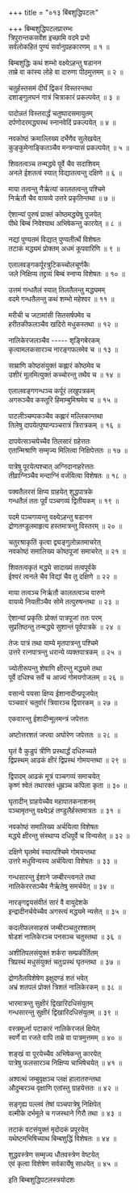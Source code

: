 +++
title = "०१३ बिंबशुद्धिपटलः"

+++
बिम्बशुद्धिपटलप्रारम्भः    
त्रिपुरान्तकसर्वेश इच्छामि वदमे प्रभो  
सर्वलोकहितं पुण्यं सर्वानुग्रहकारणम् ॥ १ ॥


बिम्बशुद्धिः कथं शम्भो वक्ष्येऽहन्तु षडानन  
ताम्रे वा कांस्य लोहे वा दारुणा पीठमुत्तमम् ॥ २ ॥


चतुर्हस्तसमं दीर्घं द्विकरं विस्तरन्तथा  
दशाङ्गुलघनं गात्रं चित्राकारं प्रकल्पयेत् ॥ ३ ॥


पादोन्नतं विस्तरार्द्धं चतुष्पादसमायुतम्  
दर्पणोदरमद्ध्यस्थं स्नानवेदिं प्रकल्पयेत् ॥ ४ ॥


नवकोष्ठं क्रमाल्लिख्य दर्भेणैव सुलेखयेत्  
कुङ्कुमेनाङ्कितञ्चैव मन्त्रन्यासं प्रकल्पयेत् ॥ ५ ॥


शिवतत्वञ्च तन्मद्ध्ये पूर्वे चैव सदाशिवम्  
अनले ईशतत्वं स्यात् विद्यातत्वन्तु दक्षिणे ॥ ६ ॥


माया तत्वन्तु नैर्ऋत्यां कालतत्वन्तु पश्चिमे  
निर्ऋतौ चैव वायव्ये उत्तरे प्रकृतिन्तथा ॥ ७ ॥


ऐशान्यां पुरुषं प्राक्तं कोष्ठमद्ध्येषु पूजयेत्  
पीथे बिम्बं निवेश्याथ अभिषेकन्तु कारयेत् ॥ ८ ॥


नद्यां पुण्यतमं विद्यात् पुण्यतीर्त्थे विशेषतः  
तटाकं मद्ध्यमं प्रोक्तम् अधमं कूपवारिणि ॥ ९ ॥


एलालवङ्गकर्पूरत्रुटिकच्चोलचूर्णकैः  
जले निक्षिप्य तद्द्रव्यं बिम्बं स्नाप्य विशेषतः ॥ १० ॥


उत्तमं गन्धतैलं स्यात् तिलतैलन्तु मद्ध्यमम्  
वदमे गन्धतैलन्तु कथं शम्भो महेश्वर ॥ ११ ॥


मरीची च जटामांसी सितसर्षपमेव च  
हरीतकीफलञ्चैव खदिरो मधुकस्तथा ॥ १२ ॥


नालिकेरजलञ्चैव ----- शृङ्गिबेरकम्  
कृत्वामलकसारञ्च नारङ्गफलमेव च ॥ १३ ॥



साम्राणि कोष्ठसंयुक्तं कह्लारं कोष्ठमेव च  
उशीरं मूलमित्युक्तं कच्चोरन्तु तथैव च ॥ १४ ॥


एलालवङ्गगन्धञ्च कर्पूरं लखुपत्रकम्  
अगरूञ्चैव कस्तूरि हिमाम्बुमिश्रमेव च ॥ १५ ॥


पाटलीञ्चम्पकञ्चैव कह्लारं मल्लिकान्तथा  
तिलेषु दापयेत्पुष्पान्पञ्चरात्रं त्रिरात्रकम् ॥ १६ ॥


दापयेत्सञ्चयेच्चैव तिलसारं ग्रहेत्ततः  
एतान्मिश्राणि सम्मृज्य मिलित्वा निक्षिपेत्ततः ॥ १७ ॥


पात्रेषु पूरयेत्पश्चात् अग्निदानाहरेत्ततः  
तीव्राग्निञ्चैव मन्दाग्निं वर्जयित्वा विशेषतः ॥ १८ ॥


पक्वतैलरसं क्षिप्य ग्राहयेत् शुद्धपात्रके  
गन्धतैलं ततः पूर्वं पञ्चगव्यं द्वितीयकम् ॥ १९ ॥


पदमे पञ्चगव्यन्तु वक्ष्येऽहन्तु षडानन  
द्रोणतण्डुलमाहृत्य हस्तमात्रन्तु विस्तरम् ॥ २० ॥


चतुरश्राकृतिं कृत्वा द्व्यङ्गुलोन्नतमाचरेत्  
नवकोष्ठं समालिख्य कोष्ठपूजां समाचरेत् ॥ २१ ॥


शिवतत्वकृतं मद्ध्ये सादाख्यं तत्वपूर्वके  
ईश्वरं त्वनले चैव विद्यां चैव तु दक्षिणे ॥ २२ ॥


माया तत्वञ्च निर्ऋतौ कालतत्वञ्च वारुणे  
वायव्ये नियतीञ्चैव सोमे तत्पुरुषन्तथा ॥ २३ ॥


ऐशान्यां प्रकृतिः प्रोक्तं पात्रपूजां ततः परम्  
सुप्रतिष्ठन्तु तन्मद्ध्ये सुशान्तं पूर्वपात्रके ॥ २४ ॥


तेजः पात्रं तथा याम्ये मृतपात्रन्तु पश्चिमे  
उत्तरे रत्नपात्रन्तु धरान्ये व्यक्तपात्रकम् ॥ २५ ॥


ज्योतीरूपन्तु शेषाणि क्षीरन्तु मद्ध्यमे तथा  
पूर्वे दधिश्च सर्वे च आज्यं गोमयगोजलम् ॥ २६ ॥


वसान्ये पयसा क्षिप्य ईशानादीन्प्रपूजयेत्  
पञ्चवारं चतुर्वारं त्रिवारञ्च द्विवारकम् ॥ २७ ॥


एकवारन्तु ईशादीन्मूलमन्त्रं जपेत्ततः  

अष्टोत्तरशतं जप्त्वा अघोरेण जपेत्ततः ॥ २८ ॥


घृतं वै कुडुपं त्रीणि प्रस्थार्द्धं दधिरुच्यते  
द्विप्रस्थम् आढकं क्षीरं द्विप्रस्थं गोमयन्तथा ॥ २९ ॥


द्विपादम् आढकं मूत्रं पञ्चगव्यं समाचयेत्  
कृष्णं श्वेतं तथारक्तं धूम्रञ्च कपिला कृता ॥ ३० ॥


घृतादीन् ग्राहयेच्चैव महापातकनाशनम्  
पञ्चामृतन्तु वक्ष्येऽहं तण्डुलैर्हस्तमात्रतः ॥ ३१ ॥


नवकोष्ठं समालिख्य अर्चयित्वा विशेषतः  
मद्ध्ये क्षीरन्तु संस्थाप्य दधिपूर्वे च विन्यसेत् ॥ ३२ ॥


दक्षिणे घृतमेवं स्यात्पश्चिमे गोमयन्तथा  
उत्तरे मधुविन्यस्य अर्चयित्वा विशेषतः ॥ ३३ ॥


गन्धसारन्तु ईशाने जम्बीरन्त्वनले तथा  
नालिकेररसञ्चैव नैर्ऋतेषु समर्चयेत् ॥ ३४ ॥


नारङ्गद्वयसंवीतं सारं वै वायुदेशके  
इन्द्रादीनर्चयेच्चैव अगस्त्यं मद्ध्यमे न्यसेत् ॥ ३५ ॥


कदलीफलसाहस्रं जम्बीरञ्चतुरश्शतम्  
षोडशं नालिकेरञ्च पनसञ्च चतुस्तथा ॥ ३६ ॥


अशीतिपलसंयुक्तं शर्करा सम्प्रकीर्तितम्  
त्रिप्रस्थं मधुसंयुक्तं चतुःप्रस्थं घृतन्तथा ॥ ३७ ॥


द्रोणतैलविशेषेण इक्षुदण्डं शतं भवेत्  
अभ्रं शतपलं प्रोक्तं त्रिशतं नालिकेरकम् ॥ ३८ ॥


भारमात्रन्तु सुक्षीरं द्विखारिदधिसंयुतम्  
गन्धसारन्तु सुक्षीरं द्विखारिदधिसंयुतम् ॥ ३९ ॥


वस्त्रमूर्ध्ना पटाकारं नालिकेरजलं क्षिपेत्  
स्वर्णे वा रजते वापि ताम्रे वा पात्रमुत्तमम् ॥ ४० ॥


शङ्खं वा पूरयेच्चैव अभिषेकन्तु कारयेत्  
पात्रेषु फलसारञ्च निक्षिप्य चाभिषेचयेत् ॥ ४१ ॥


अश्वत्थं जम्बुवृक्षञ्च प्लक्षं हालातरुन्तथा  
औदुम्बरञ्च वृक्षाणि एतांस्तु ग्राहयेत्ततः ॥ ४२ ॥



सङ्गृह्य पल्लवं तेषां पञ्चपात्रेषु निक्षिपेत्  
वल्मीके दर्भमूले च गजस्थाने गिरौ तथा ॥ ४३ ॥


तटाकं वटसंयुक्तं मृदोदकं प्रपूरयेत्  
यथेष्टमभिषिच्याथ बिम्बशुद्धिं विशेषतः ॥ ४४ ॥


शुद्धवस्त्रेण सम्मृज्य धौतवस्त्रेण वेष्टयेत्  
एवं कृत्वा विशेषेण सर्वकार्येषु साधयेत् ॥ ४५ ॥


इति बिम्बशुद्धिपटलस्त्रयोदशः  
